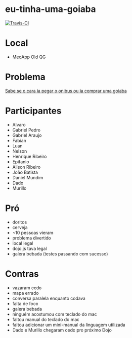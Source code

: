 # eu-tinha-uma-goiaba
[![Travis-CI](https://api.travis-ci.org/gpedro/eu-tinha-uma-goiaba.svg?branch=master)](https://travis-ci.org/gpedro/eu-tinha-uma-goiaba)

# Local
  - MeoApp Old QG

# Problema
[Sabe se o cara ia pegar o onibus ou ia comprar uma goiaba](http://youpix.virgula.uol.com.br/memepedia/onibus-ou-goiaba-uma-historia-que-virou-meme/)

# Participantes
  - Alvaro
  - Gabriel Pedro
  - Gabriel Araujo
  - Fabian
  - Luan
  - Nelson
  - Henrique Ribeiro
  - Epifanio
  - Alison Ribeiro
  - João Batista
  - Daniel Mundim
  - Dado
  - Murillo 

# Pró
  - doritos
  - cerveja
  - ~10 pessoas vieram
  - problema divertido
  - local legal
  - dojo.js tava legal
  - galera bebada (testes passando com sucesso)
  
# Contras
  - vazaram cedo
  - mapa errado
  - conversa paralela enquanto codava
  - falta de foco
  - galera bebada
  - ninguém acostumou com teclado do mac
  - faltou manual do teclado do mac
  - faltou adicionar um mini-manual da linguagem utilizada
  - Dado e Murillo chegaram cedo pro próximo Dojo
  
